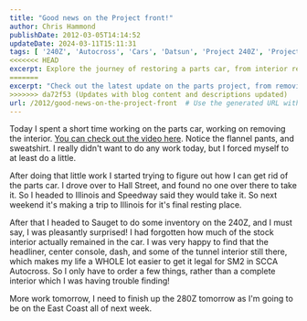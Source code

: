 ```yaml
---
title: "Good news on the Project front!"
author: Chris Hammond
publishDate: 2012-03-05T14:14:52
updateDate: 2024-03-11T15:11:31
tags: [ '240Z', 'Autocross', 'Cars', 'Datsun', 'Project 240Z', 'Project240z', 'Project240Zcom' ]
<<<<<<< HEAD
excerpt: Explore the journey of restoring a parts car, from interior removal to finding its final resting place, to reviving a 240Z's stock interior.
=======
excerpt: "Check out the latest update on the parts project, from removing interior to finding its final resting place. Plus, a pleasant surprise with the 240Z inventory!"
>>>>>>> da72f53 (Updates with blog content and descriptions updated)
url: /2012/good-news-on-the-project-front  # Use the generated URL with year
---
```

<p>Today I spent a short time working on the parts car, working on removing the interior. <a href="https://www.project240z.com/tabid/54/itemid/14/Parts-car-interior-removal-day-1.aspx">You can check out the video here</a>. Notice the flannel pants, and sweatshirt. I really didn't want to do any work today, but I forced myself to at least do a little.</p> <p>After doing that little work I started trying to figure out how I can get rid of the parts car. I drove over to Hall Street, and found no one over there to take it. So I headed to Illinois and Speedway said they would take it. So next weekend it's making a trip to Illinois for it's final resting place.</p> <p>After that I headed to Sauget to do some inventory on the 240Z, and I must say, I was pleasantly surprised! I had forgotten how much of the stock interior actually remained in the car. I was very happy to find that the headliner, center console, dash, and some of the tunnel interior still there, which makes my life a WHOLE lot easier to get it legal for SM2 in SCCA Autocross. So I only have to order a few things, rather than a complete interior which I was having trouble finding!</p> <p>More work tomorrow, I need to finish up the 280Z tomorrow as I'm going to be on the East Coast all of next week.</p>

